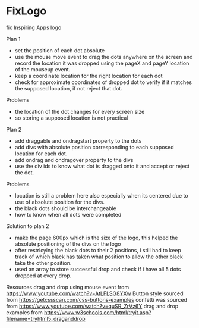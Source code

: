 # FixLogo
 fix Inspiring Apps logo

Plan 1
- set the position of each dot absolute
- use the mouse move event to drag the dots anywhere on the screen and record the location it was dropped using the pageX and pageY location of the mouseup event.
- keep a coordinate location for the right location for each dot 
- check for approximate coordinates of dropped dot to verify if it matches the supposed location, if not reject that dot.

Problems
 - the location of the dot changes for every screen size
 - so storing a supposed location is not practical

Plan 2
- add draggable and ondragstart property to the dots
- add divs with absolute position corresponding to each supposed location for each dot.
- add ondrag and ondragover property to the divs
- use the div ids to know what dot is dragged onto it and accept or reject the dot.

Problems
- location is still a problem here also especially when its centered due to use of absolute position for the divs.
- the black dots should be interchangeable
- how to know when all dots were completed

Solution to plan 2
- make the page 600px which is the size of the logo, this helped the absolute positioning of the divs on the logo
- after restricying the black dots to their 2 positions, i still had to keep track of which black has taken what position to allow the other black take the other position.
- used an array to store successful drop and check if i have all 5 dots dropped at every drop.

Resources
 drag and drop using mouse event from https://www.youtube.com/watch?v=AtLFLSG8YXw
 Button style sourced from https://getcssscan.com/css-buttons-examples
 confetti was sourced from https://www.youtube.com/watch?v=quSR_ZrVz6Y
 drag and drop examples from https://www.w3schools.com/html/tryit.asp?filename=tryhtml5_draganddrop